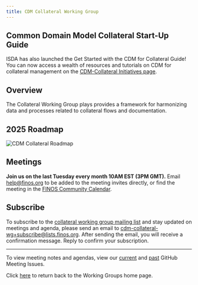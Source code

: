 ```yaml
---
title: CDM Collateral Working Group
---
```


## Common Domain Model Collateral Start-Up Guide

ISDA has also launched the Get Started with the CDM for Collateral Guide! You can now access a wealth of resources and tutorials on CDM for collateral management on the [CDM-Collateral Initiatives page](https://www.isda.org/2023/02/16/isda-collateral-initiatives/).

## Overview

The Collateral Working Group plays provides a framework for harmonizing data and processes related to collateral flows and documentation.

## 2025 Roadmap

![CDM Collateral Roadmap](/img/collateral-roadmap.png)

## Meetings

**Join us on the last Tuesday every month 10AM EST (3PM GMT).** Email help@finos.org to be added to the meeting invites directly, or find the meeting in the [FINOS Community Calendar](https://calendar.google.com/calendar/embed?src=finos.org_fac8mo1rfc6ehscg0d80fi8jig%40group.calendar.google.com). 

## Subscribe

To subscribe to the [collateral working group mailing list](https://lists.finos.org/g/cdm-collateral-wg) and stay updated on meetings and agenda, please send an email to [cdm-collateral-wg+subscribe@lists.finos.org](mailto:cdm-collateral-wg+subscribe@lists.finos.org). After sending the email, you will receive a confirmation message. Reply to confirm your subscription.

---

To view meeting notes and agendas, view our [current](https://github.com/finos/common-domain-model/issues?q=is%3Aissue+%22CDM+Collateral+Working+Group%22+is%3Aopen) and [past](https://github.com/finos/common-domain-model/issues?q=is%3Aissue+%22CDM+Collateral+Working+Group%22+is%3Aclosed) GitHub Meeting Issues. 

Click [here](working-groups.md) to return back to the Working Groups home page.
